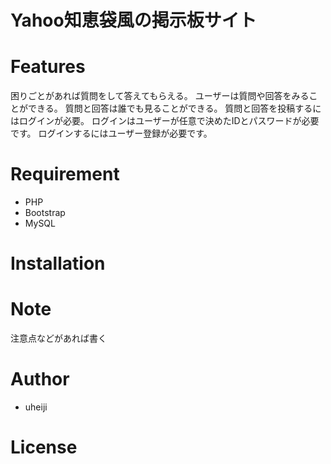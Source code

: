 # Yahoo知恵袋風の掲示板サイト

 

 
# Features
 
困りごとがあれば質問をして答えてもらえる。
ユーザーは質問や回答をみることができる。
質問と回答は誰でも見ることができる。
質問と回答を投稿するにはログインが必要。
ログインはユーザーが任意で決めたIDとパスワードが必要です。
ログインするにはユーザー登録が必要です。
 
# Requirement
 
* PHP
* Bootstrap
* MySQL

 
# Installation
 
 
 
# Note
 
注意点などがあれば書く
 
# Author

 
* uheiji
 
# License
